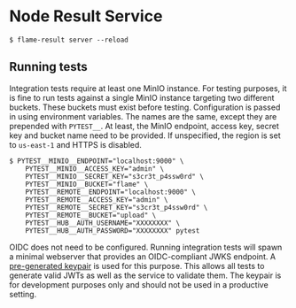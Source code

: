 # Node Result Service

```
$ flame-result server --reload
```

## Running tests

Integration tests require at least one MinIO instance.
For testing purposes, it is fine to run tests against a single MinIO instance targeting two different buckets.
These buckets must exist before testing.
Configuration is passed in using environment variables.
The names are the same, except they are prepended with `PYTEST__`.
At least, the MinIO endpoint, access key, secret key and bucket name need to be provided.
If unspecified, the region is set to `us-east-1` and HTTPS is disabled.

```
$ PYTEST__MINIO__ENDPOINT="localhost:9000" \
    PYTEST__MINIO__ACCESS_KEY="admin" \
    PYTEST__MINIO__SECRET_KEY="s3cr3t_p4ssw0rd" \
    PYTEST__MINIO__BUCKET="flame" \
    PYTEST__REMOTE__ENDPOINT="localhost:9000" \
    PYTEST__REMOTE__ACCESS_KEY="admin" \
    PYTEST__REMOTE__SECRET_KEY="s3cr3t_p4ssw0rd" \
    PYTEST__REMOTE__BUCKET="upload" \
    PYTEST__HUB__AUTH_USERNAME="XXXXXXXX" \
    PYTEST__HUB__AUTH_PASSWORD="XXXXXXXX" pytest
```

OIDC does not need to be configured.
Running integration tests will spawn a minimal webserver that provides an OIDC-compliant JWKS endpoint.
A [pre-generated keypair](tests/assets/keypair.pem) is used for this purpose.
This allows all tests to generate valid JWTs as well as the service to validate them.
The keypair is for development purposes only and should not be used in a productive setting.
